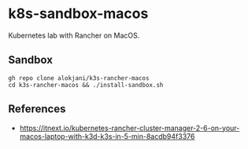 # k8s-sandbox-macos

Kubernetes lab with Rancher on MacOS.

## Sandbox


    gh repo clone alokjani/k3s-rancher-macos
    cd k3s-rancher-macos && ./install-sandbox.sh

## References

* https://itnext.io/kubernetes-rancher-cluster-manager-2-6-on-your-macos-laptop-with-k3d-k3s-in-5-min-8acdb94f3376

